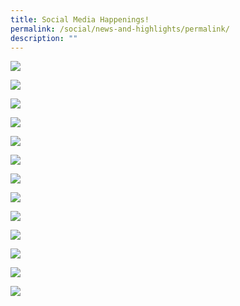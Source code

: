 ```yaml
---
title: Social Media Happenings!
permalink: /social/news-and-highlights/permalink/
description: ""
---
```




![](/images/social13.png)

![](/images/social12.png)

![](/images/social11.png)

![](/images/social10.png)

![](/images/social9.png)

![](/images/social8.png)

![](/images/social7.png)

![](/images/social6.png)

![](/images/social5.png)

![](/images/social4.png)

![](/images/social3.png)

![](/images/social2.png)

![](/images/social1.png)